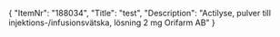 {
  "ItemNr": "188034",
  "Title": "test",
  "Description": "Actilyse, pulver till injektions-/infusionsvätska, lösning 2 mg Orifarm AB"
}